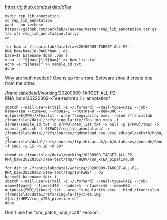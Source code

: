 

https://github.com/parklab/xTea




```
mkdir rep_lib_annotation
cd rep_lib_annotation
wget --no-verbose https://github.com/parklab/xTea/raw/master/rep_lib_annotation.tar.gz
tar xfz rep_lib_annotation.tar.gz
cd ..
```


```
for bam in /francislab/data1/raw/20200909-TARGET-ALL-P2-RNA_bam/bam/10-PAUB*bam ; do
base=$( basename $bam .bam )
echo -e "${base}\t${bam}" >> bam_list.txt
echo -e "${base}" >> sample_id.txt
done
```

Why are both needed? Opens up for errors. Software should create one from the other.


/francislab/data1/working/20200909-TARGET-ALL-P2-RNA_bam/20220302-xTea-test/rep_lib_annotation/




```
sbatch --mail-user=$(tail -1 ~/.forward) --mail-type=FAIL --job-name=xTea --time=60 --nodes=1 --ntasks=8 --mem=30G --output=${PWD}/xTea.txt --wrap "singularity exec --bind /francislab /francislab/data1/refs/singularity/xTea.img xtea -i ${PWD}/sample_id.txt -b ${PWD}/bam_list.txt -x null -p ${PWD}/tmp/ -o submit_jobs.sh -l ${PWD}/rep_lib_annotation/ -r /francislab/data1/refs/sources/hgdownload.cse.ucsc.edu/goldenPath/hg38/bigZips/latest/hg38.fa -g /francislab/data1/refs/sources/ftp.ebi.ac.uk/pub/databases/gencode/Gencode_human/release_33/gencode.v33.chr_patch_hapl_scaff.annotation.gff3 -f 5907 -y 15 -n 16 -m 60"

chmod +x /francislab/data1/working/20200909-TARGET-ALL-P2-RNA_bam/20220302-xTea-test/tmp/*/HERV/run_xTEA_pipeline.sh

for dir in /francislab/data1/working/20200909-TARGET-ALL-P2-RNA_bam/20220302-xTea-test/tmp/10-PAUB* ; do 
base=$( basename $dir )
sbatch --mail-user=$(tail -1 ~/.forward) --mail-type=FAIL --job-name=${base} --time=1440 --nodes=1 --ntasks=16 --mem=60G --output=${PWD}/${base}.txt --wrap "singularity exec --bind /francislab /francislab/data1/refs/singularity/xTea.img ${dir}/HERV/run_xTEA_pipeline.sh"
done
```


Don't use the "chr_patch_hapl_scaff" version.


